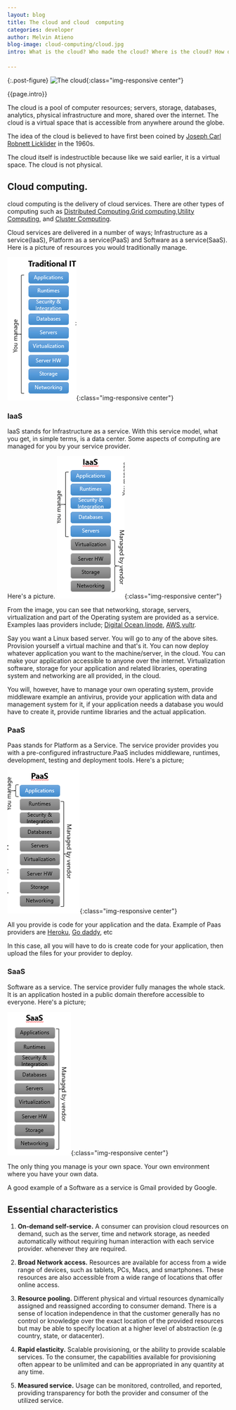 ```yaml
---
layout: blog
title: The cloud and cloud  computing
categories: developer
author: Melvin Atieno
blog-image: cloud-computing/cloud.jpg
intro: What is the cloud? Who made the cloud? Where is the cloud? How does it work? Why is it indestructible? What is cloud computing? What other forms of computing are there? These are among of the questions this blog intends to answer.

---
```

{:.post-figure}
![The cloud](/assets/images/blog/{{page.blog-image}}){:class="img-responsive center"}


{{page.intro}}

The cloud is a pool of computer resources; servers, storage, databases, analytics, physical infrastructure and more, shared over the internet. The cloud is a virtual space that is accessible from anywhere around the globe. 

The idea of the cloud is believed to have first been coined by [Joseph Carl Robnett Licklider](https://en.wikipedia.org/wiki/J._C._R._Licklider) in the 1960s.

The cloud itself is indestructible because like we said earlier, it is a virtual space. The cloud is not physical.

## Cloud computing.

cloud computing is the delivery of cloud services.
There are other types of computing such as [Distributed Computing](https://en.wikipedia.org/wiki/Distributed_computing),[Grid computing](https://en.wikipedia.org/wiki/Grid_computing),[Utility Computing](http://en.wikipedia.org/wiki/Utility_computing), and [Cluster Computing](http://en.wikipedia.org/wiki/Computer_cluster).

Cloud services are delivered in a number of ways; Infrastructure as a service(IaaS), Platform as a service(PaaS) and Software as a service(SaaS). Here is a picture of resources you would traditionally manage.

![Traditional IT model](/assets/images/blog/cloud-computing/traditional-IT.png){:class="img-responsive center"}

### IaaS

IaaS stands for Infrastructure as a service. With this service model, what you get, in simple terms, is a data center. Some aspects of computing are managed for  you by your service provider.

Here's a picture.
![IaaS model](/assets/images/blog/cloud-computing/Iaas.png){:class="img-responsive center"}




From the image, you can see that  networking, storage, servers, virtualization and part of the Operating system are provided as a service.
Examples Iaas providers include; [Digital Ocean](https://www.digitalocean.com/),[linode](https://www.linode.com/), [AWS](https://aws.amazon.com/),[vultr](https://www.vultr.com/).

Say you want a Linux based server. You will go to any of the above sites. Provision yourself a virtual machine and that's it. You can now deploy whatever application you want to the machine/server, in the cloud. You can make your application accessible to anyone over the internet.
Virtualization software, storage for your application and related libraries, operating system and networking are all provided, in the cloud. 


You will, however, have to manage your own operating system, provide middleware example an antivirus, provide your application with data and management system for it, if your application needs a database you would have to create it, provide runtime libraries and the actual application.



### PaaS

Paas stands for Platform as a Service. The service provider provides you with a pre-configured infrastructure.PaaS includes middleware, runtimes, development, testing and deployment tools.
Here's a picture;

![PaaS model](/assets/images/blog/cloud-computing/paas.png){:class="img-responsive center"}



All you provide is code for your application and the data.
Example of Paas providers are [Heroku](https://www.heroku.com/), [Go daddy](https://uk.godaddy.com), etc

In this case, all you will have to do is create code for your application, then upload the files for your provider to deploy.


### SaaS
Software as a service. The service provider fully manages the whole stack. It is an application hosted in a public domain therefore accessible to everyone.
Here's a picture;

![SaaS model](/assets/images/blog/cloud-computing/saas.png){:class="img-responsive center"}

The only thing you manage is your own space. Your own environment where you have your own data.

A good example of a Software as a service is Gmail provided by Google.


## Essential characteristics


1. **On-demand self-service.** A consumer can provision cloud resources on demand, such as the server, time and network storage, as needed automatically without requiring human interaction with each service provider. whenever they are required.

2. **Broad Network access.** Resources are available for access from a wide range of devices, such as tablets, PCs, Macs, and smartphones. These resources are also accessible from a wide range of locations that offer online access.

3. **Resource pooling.** Different physical and virtual resources dynamically assigned and reassigned according to consumer demand. There is a sense of location independence in that the customer generally has no control or knowledge over the exact location of the provided resources but may be able to specify location at a higher level of abstraction (e.g country, state, or datacenter). 

4. **Rapid elasticity.** Scalable provisioning, or the ability to provide scalable services. To the consumer, the capabilities available for provisioning often appear to be unlimited and can be appropriated in any quantity at any time. 

5. **Measured service.** Usage can be monitored, controlled, and reported, providing transparency for both the provider and consumer of the utilized service. 